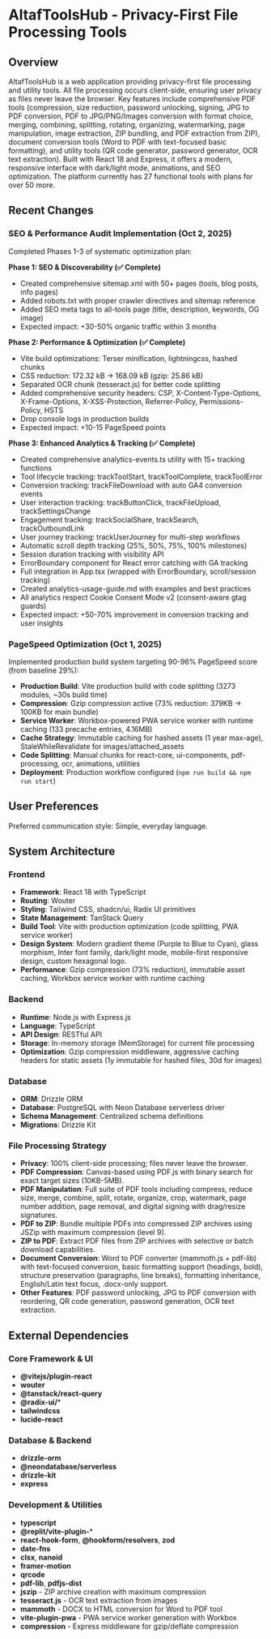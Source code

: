 # AltafToolsHub - Privacy-First File Processing Tools

## Overview

AltafToolsHub is a web application providing privacy-first file processing and utility tools. All file processing occurs client-side, ensuring user privacy as files never leave the browser. Key features include comprehensive PDF tools (compression, size reduction, password unlocking, signing, JPG to PDF conversion, PDF to JPG/PNG/Images conversion with format choice, merging, combining, splitting, rotating, organizing, watermarking, page manipulation, image extraction, ZIP bundling, and PDF extraction from ZIP), document conversion tools (Word to PDF with text-focused basic formatting), and utility tools (QR code generator, password generator, OCR text extraction). Built with React 18 and Express, it offers a modern, responsive interface with dark/light mode, animations, and SEO optimization. The platform currently has 27 functional tools with plans for over 50 more.

## Recent Changes

### SEO & Performance Audit Implementation (Oct 2, 2025)
Completed Phases 1-3 of systematic optimization plan:

**Phase 1: SEO & Discoverability (✅ Complete)**
- Created comprehensive sitemap.xml with 50+ pages (tools, blog posts, info pages)
- Added robots.txt with proper crawler directives and sitemap reference
- Added SEO meta tags to all-tools page (title, description, keywords, OG image)
- Expected impact: +30-50% organic traffic within 3 months

**Phase 2: Performance & Optimization (✅ Complete)**
- Vite build optimizations: Terser minification, lightningcss, hashed chunks
- CSS reduction: 172.32 kB → 168.09 kB (gzip: 25.86 kB)
- Separated OCR chunk (tesseract.js) for better code splitting
- Added comprehensive security headers: CSP, X-Content-Type-Options, X-Frame-Options, X-XSS-Protection, Referrer-Policy, Permissions-Policy, HSTS
- Drop console logs in production builds
- Expected impact: +10-15 PageSpeed points

**Phase 3: Enhanced Analytics & Tracking (✅ Complete)**
- Created comprehensive analytics-events.ts utility with 15+ tracking functions
- Tool lifecycle tracking: trackToolStart, trackToolComplete, trackToolError
- Conversion tracking: trackFileDownload with auto GA4 conversion events
- User interaction tracking: trackButtonClick, trackFileUpload, trackSettingsChange
- Engagement tracking: trackSocialShare, trackSearch, trackOutboundLink
- User journey tracking: trackUserJourney for multi-step workflows
- Automatic scroll depth tracking (25%, 50%, 75%, 100% milestones)
- Session duration tracking with visibility API
- ErrorBoundary component for React error catching with GA tracking
- Full integration in App.tsx (wrapped with ErrorBoundary, scroll/session tracking)
- Created analytics-usage-guide.md with examples and best practices
- All analytics respect Cookie Consent Mode v2 (consent-aware gtag guards)
- Expected impact: +50-70% improvement in conversion tracking and user insights

### PageSpeed Optimization (Oct 1, 2025)
Implemented production build system targeting 90-96% PageSpeed score (from baseline 29%):
- **Production Build**: Vite production build with code splitting (3273 modules, ~30s build time)
- **Compression**: Gzip compression active (73% reduction: 379KB → 100KB for main bundle)
- **Service Worker**: Workbox-powered PWA service worker with runtime caching (133 precache entries, 4.16MB)
- **Cache Strategy**: Immutable caching for hashed assets (1 year max-age), StaleWhileRevalidate for images/attached_assets
- **Code Splitting**: Manual chunks for react-core, ui-components, pdf-processing, ocr, animations, utilities
- **Deployment**: Production workflow configured (`npm run build && npm run start`)

## User Preferences

Preferred communication style: Simple, everyday language.

## System Architecture

### Frontend
- **Framework**: React 18 with TypeScript
- **Routing**: Wouter
- **Styling**: Tailwind CSS, shadcn/ui, Radix UI primitives
- **State Management**: TanStack Query
- **Build Tool**: Vite with production optimization (code splitting, PWA service worker)
- **Design System**: Modern gradient theme (Purple to Blue to Cyan), glass morphism, Inter font family, dark/light mode, mobile-first responsive design, custom hexagonal logo.
- **Performance**: Gzip compression (73% reduction), immutable asset caching, Workbox service worker with runtime caching

### Backend
- **Runtime**: Node.js with Express.js
- **Language**: TypeScript
- **API Design**: RESTful API
- **Storage**: In-memory storage (MemStorage) for current file processing
- **Optimization**: Gzip compression middleware, aggressive caching headers for static assets (1y immutable for hashed files, 30d for images)

### Database
- **ORM**: Drizzle ORM
- **Database**: PostgreSQL with Neon Database serverless driver
- **Schema Management**: Centralized schema definitions
- **Migrations**: Drizzle Kit

### File Processing Strategy
- **Privacy**: 100% client-side processing; files never leave the browser.
- **PDF Compression**: Canvas-based using PDF.js with binary search for exact target sizes (10KB-5MB).
- **PDF Manipulation**: Full suite of PDF tools including compress, reduce size, merge, combine, split, rotate, organize, crop, watermark, page number addition, page removal, and digital signing with drag/resize signatures.
- **PDF to ZIP**: Bundle multiple PDFs into compressed ZIP archives using JSZip with maximum compression (level 9).
- **ZIP to PDF**: Extract PDF files from ZIP archives with selective or batch download capabilities.
- **Document Conversion**: Word to PDF converter (mammoth.js + pdf-lib) with text-focused conversion, basic formatting support (headings, bold), structure preservation (paragraphs, line breaks), formatting inheritance, English/Latin text focus, .docx-only support.
- **Other Features**: PDF password unlocking, JPG to PDF conversion with reordering, QR code generation, password generation, OCR text extraction.

## External Dependencies

### Core Framework & UI
- **@vitejs/plugin-react**
- **wouter**
- **@tanstack/react-query**
- **@radix-ui/**\*
- **tailwindcss**
- **lucide-react**

### Database & Backend
- **drizzle-orm**
- **@neondatabase/serverless**
- **drizzle-kit**
- **express**

### Development & Utilities
- **typescript**
- **@replit/vite-plugin-***
- **react-hook-form**, **@hookform/resolvers**, **zod**
- **date-fns**
- **clsx**, **nanoid**
- **framer-motion**
- **qrcode**
- **pdf-lib**, **pdfjs-dist**
- **jszip** - ZIP archive creation with maximum compression
- **tesseract.js** - OCR text extraction from images
- **mammoth** - DOCX to HTML conversion for Word to PDF tool
- **vite-plugin-pwa** - PWA service worker generation with Workbox
- **compression** - Express middleware for gzip/deflate compression